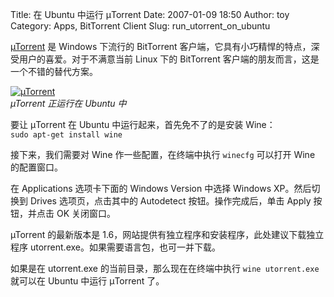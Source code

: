 Title: 在 Ubuntu 中运行 µTorrent
Date: 2007-01-09 18:50
Author: toy
Category: Apps, BitTorrent Client
Slug: run_utorrent_on_ubuntu

[µTorrent](http://www.utorrent.com/) 是 Windows 下流行的 BitTorrent
客户端，它具有小巧精悍的特点，深受用户的喜爱。对于不满意当前 Linux 下的
BitTorrent 客户端的朋友而言，这是一个不错的替代方案。

[![µTorrent](http://i.linuxtoy.org/i/2007/01/utorrent_s.png)](http://i.linuxtoy.org/i/2007/01/utorrent.png)  
*µTorrent 正运行在 Ubuntu 中*

要让 µTorrent 在 Ubuntu 中运行起来，首先免不了的是安装 Wine：  
`sudo apt-get install wine`

接下来，我们需要对 Wine 作一些配置，在终端中执行 `winecfg` 可以打开 Wine
的配置窗口。

在 Applications 选项卡下面的 Windows Version 中选择 Windows
XP。然后切换到 Drives 选项页，点击其中的 Autodetect
按钮。操作完成后，单击 Apply 按钮，并点击 OK 关闭窗口。

µTorrent 的最新版本是
1.6，网站提供有独立程序和安装程序，此处建议下载独立程序
utorrent.exe。如果需要语言包，也可一并下载。

如果是在 utorrent.exe 的当前目录，那么现在在终端中执行
`wine utorrent.exe` 就可以在 Ubuntu 中运行 µTorrent 了。
